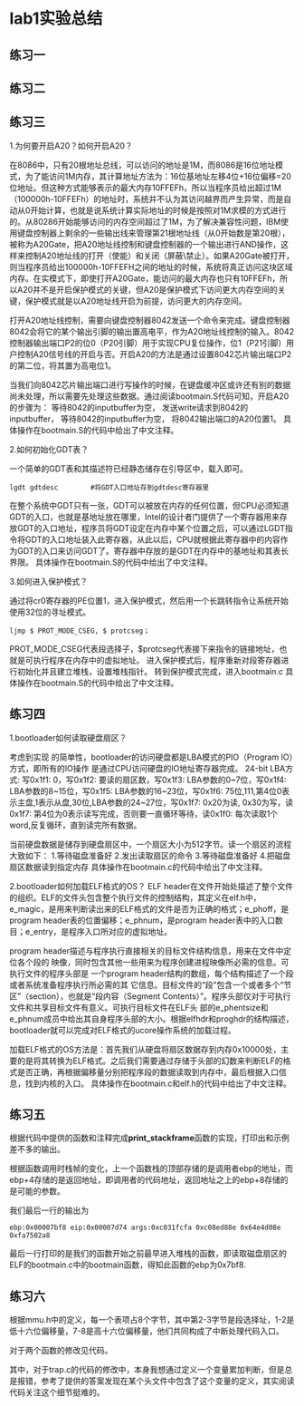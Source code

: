 # lab1实验总结

## 练习一



## 练习二



## 练习三
1.为何要开启A20？如何开启A20？

在8086中，只有20根地址总线，可以访问的地址是1M，而8086是16位地址模式，为了能访问1M内存，其计算地址方法为：16位基地址左移4位+16位偏移=20位地址。但这种方式能够表示的最大内存10FFEFh，所以当程序员给出超过1M（100000h-10FFEFh）的地址时，系统并不认为其访问越界而产生异常，而是自动从0开始计算，也就是说系统计算实际地址的时候是按照对1M求模的方式进行的。从80286开始能够访问的内存空间超过了1M，为了解决兼容性问题，IBM使用键盘控制器上剩余的一些输出线来管理第21根地址线（从0开始数是第20根），被称为A20Gate，把A20地址线控制和键盘控制器的一个输出进行AND操作，这样来控制A20地址线的打开（使能）和关闭（屏蔽\禁止）。如果A20Gate被打开，则当程序员给出100000h-10FFEFH之间的地址的时候，系统将真正访问这块区域内存。在实模式下，即使打开A20Gate，能访问的最大内存也只有10FFEFh，所以A20并不是开启保护模式的关键，但A20是保护模式下访问更大内存空间的关键，保护模式就是以A20地址线开启为前提，访问更大的内存空间。

打开A20地址线控制，需要向键盘控制器8042发送一个命令来完成。键盘控制器8042会将它的某个输出引脚的输出置高电平，作为A20地址线控制的输入。8042控制器输出端口P2的位0（P20引脚）用于实现CPU复位操作，位1（P21引脚）用户控制A20信号线的开启与否。开启A20的方法是通过设置8042芯片输出端口P2的第二位，将其置为高电位1。

当我们向8042芯片输出端口进行写操作的时候，在键盘缓冲区或许还有别的数据尚未处理，所以需要先处理这些数据。通过阅读bootmain.S代码可知，开启A20的步骤为：
等待8042的inputbuffer为空，
发送write请求到8042的inputbuffer，
等待8042的inputbuffer为空，
将8042输出端口的A20位置1。
具体操作在bootmain.S的代码中给出了中文注释。

2.如何初始化GDT表？

一个简单的GDT表和其描述符已经静态储存在引导区中，载入即可。
~~~
lgdt gdtdesc        #将GDT入口地址存到gdtdesc寄存器里
~~~

在整个系统中GDT只有一张，GDT可以被放在内存的任何位置，但CPU必须知道GDT的入口，也就是基地址放在哪里，Intel的设计者门提供了一个寄存器用来存放GDT的入口地址，程序员将GDT设定在内存中某个位置之后，可以通过LGDT指令将GDT的入口地址装入此寄存器，从此以后，CPU就根据此寄存器中的内容作为GDT的入口来访问GDT了。寄存器中存放的是GDT在内存中的基地址和其表长界限。
具体操作在bootmain.S的代码中给出了中文注释。

3.如何进入保护模式？

通过将cr0寄存器的PE位置1，进入保护模式，然后用一个长跳转指令让系统开始使用32位的寻址模式。
~~~
ljmp $ PROT_MODE_CSEG, $ protcseg；
~~~

PROT_MODE_CSEG代表段选择子，$protcseg代表接下来指令的链接地址，也就是可执行程序在内存中的虚拟地址。
进入保护模式后，程序重新对段寄存器进行初始化并且建立堆栈，设置堆栈指针。
转到保护模式完成，进入bootmain.c
具体操作在bootmain.S的代码中给出了中文注释。


## 练习四
1.bootloader如何读取硬盘扇区？

考虑到实现 的简单性，bootloader的访问硬盘都是LBA模式的PIO（Program IO）方式，即所有的IO操作 是通过CPU访问硬盘的IO地址寄存器完成。
24-bit LBA方式:
写0x1f1: 0，写0x1f2: 要读的扇区数，写0x1f3: LBA参数的0~7位，写0x1f4: LBA参数的8~15位，写0x1f5: LBA参数的16~23位，写0x1f6: 75位,111,第4位0表示主盘,1表示从盘,30位,LBA参数的24~27位，写0x1f7: 0x20为读, 0x30为写，读0x1f7: 第4位为0表示读写完成，否则要一直循环等待，读0x1f0: 每次读取1个word,反复循环，直到读完所有数据。

当前硬盘数据是储存到硬盘扇区中，一个扇区大小为512字节。读一个扇区的流程大致如下：
1.等待磁盘准备好
2.发出读取扇区的命令 
3.等待磁盘准备好 
4.把磁盘扇区数据读到指定内存
具体操作在bootmain.c的代码中给出了中文注释。

2.bootloader如何加载ELF格式的OS？
ELF header在文件开始处描述了整个文件的组织。ELF的文件头包含整个执行文件的控制结构，其定义在elf.h中，e_magic，是用来判断读出来的ELF格式的文件是否为正确的格式；e_phoff，是program header表的位置偏移；e_phnum，是program header表中的入口数目；e_entry，是程序入口所对应的虚拟地址。

program	header描述与程序执行直接相关的目标文件结构信息，用来在文件中定位各个段的 映像，同时包含其他一些用来为程序创建进程映像所必需的信息。可执行文件的程序头部是 一个program header结构的数组，每个结构描述了一个段或者系统准备程序执行所必需的其 它信息。目标文件的“段”包含一个或者多个“节区”（section），也就是“段内容（Segment Contents）”。程序头部仅对于可执行文件和共享目标文件有意义。可执行目标文件在ELF头 部的e_phentsize和e_phnum成员中给出其自身程序头部的大小。根据elfhdr和proghdr的结构描述，bootloader就可以完成对ELF格式的ucore操作系统的加载过程。

加载ELF格式的OS方法是：首先我们从硬盘将扇区数据存到内存0x10000处，主要的是将其转换为ELF格式。之后我们需要通过存储于头部的幻数来判断ELF的格式是否正确，再根据偏移量分别把程序段的数据读取到内存中，最后根据入口信息，找到内核的入口。
具体操作在bootmain.c和elf.h的代码中给出了中文注释。


## 练习五

根据代码中提供的函数和注释完成**print_stackframe**函数的实现，打印出和示例差不多的输出。

根据函数调用时栈帧的变化，上一个函数栈的顶部存储的是调用者ebp的地址，而ebp+4存储的是返回地址，即调用者的代码地址，返回地址之上的ebp+8存储的是可能的参数。

我们最后一行的输出为

~~~
ebp:0x00007bf8 eip:0x00007d74 args:0xc031fcfa 0xc08ed88e 0x64e4d08e 0xfa7502a8
~~~



最后一行打印的是我们的函数开始之前最早进入堆栈的函数，即读取磁盘扇区的ELF的bootmain.c中的bootmain函数，得知此函数的ebp为0x7bf8.

## 练习六

根据mmu.h中的定义，每一个表项占8个字节，其中第2-3字节是段选择址，1-2是低十六位偏移量，7-8是高十六位偏移量，他们共同构成了中断处理代码入口。

对于两个函数的修改见代码。

其中，对于trap.c的代码的修改中，本身我想通过定义一个变量累加判断，但是总是报错，参考了提供的答案发现在某个头文件中包含了这个变量的定义，其实阅读代码关注这个细节挺难的。
